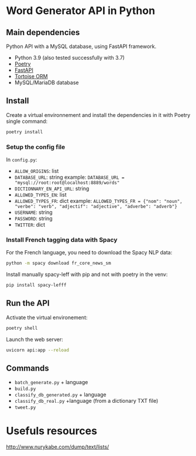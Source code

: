 # Word Generator API in Python


## Main dependencies

Python API with a MySQL database, using FastAPI framework.

- Python 3.9 (also tested successfully with 3.7)
- [Poetry](https://python-poetry.org/)
- [FastAPI](https://fastapi.tiangolo.com/)
- [Tortoise ORM](https://tortoise-orm.readthedocs.io/)
- MySQL/MariaDB database

## Install

Create a virtual environnement and install the dependencies in it with Poetry single command:
```sh
poetry install
```

### Setup the config file

In `config.py`:

- `ALLOW_ORIGINS`: list
- `DATABASE_URL`: string
    example: `DATABASE_URL = "mysql://root:root@localhost:8889/words"`
- `DICTIONNARY_EN_API_URL`: string
- `ALLOWED_TYPES_EN`: list
- `ALLOWED_TYPES_FR`: dict
    example: `ALLOWED_TYPES_FR = {"nom": "noun", "verbe": "verb", "adjectif": "adjective", "adverbe": "adverb"}`
- `USERNAME`: string
- `PASSWORD`: string
- `TWITTER`: dict


### Install French tagging data with Spacy

For the French language, you need to download the Spacy NLP data:
```sh
python -m spacy download fr_core_news_sm
```
Install manually spacy-leff with pip and not with poetry in the venv:
```sh
pip install spacy-lefff
```

## Run the API

Activate the virtual environement:
```sh
poetry shell
```

Launch the web server:
```sh
uvicorn api:app --reload
```


## Commands

  - `batch_generate.py` + language
  - `build.py`
  - `classify_db_generated.py` + language
  - `classify_db_real.py` +language (from a dictionary TXT file)
  - `tweet.py`


# Usefuls resources

http://www.nurykabe.com/dump/text/lists/
